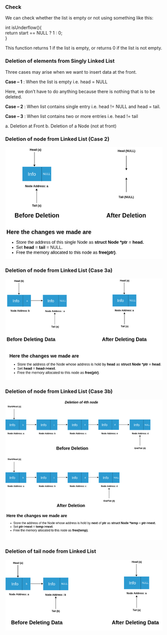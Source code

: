 ### Check

We can check whether the list is empty or not using something like this: <br>

int isUnderflow(){ <br>
return start == NULL ? 1 : 0;<br>
}<br>

This function returns 1 if the list is empty, or returns 0 if the list is not empty.

### Deletion of elements from Singly Linked List
Three cases may arise when we want to insert data at the front.

**Case – 1** : When the list is empty i.e. head = NULL

Here, we don’t have to do anything because there is nothing that is to be deleted.

**Case – 2** : When list contains single entry i.e. head != NULL and head = tail.

**Case – 3** : When list contains two or more entries i.e. head != tail

   a. Deletion at Front
   b. Deletion of a Node (not at front)

### Deletion of node from Linked List (Case 2)
<img src="images/deletion-2.png"/>

### Deletion of node from Linked List (Case 3a)
<img src="images/deletion-2a.png"/>

### Deletion of node from Linked List (Case 3b)
<img src="images/deletion-2b.png"/>

### Deletion of tail node from Linked List
<img src="images/deletion-2c.png"/>
